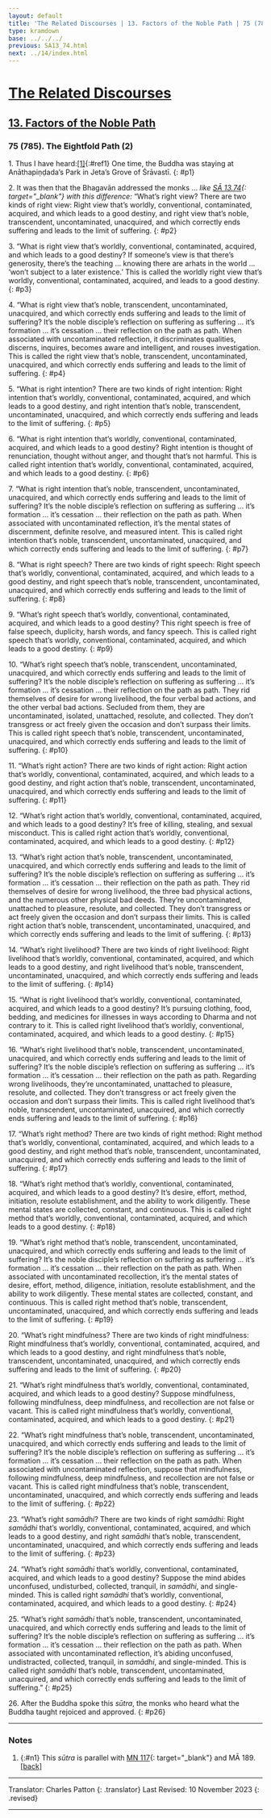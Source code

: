```yaml
---
layout: default
title: 'The Related Discourses | 13. Factors of the Noble Path | 75 (785). The Eightfold Path (2)'
type: kramdown
base: ../../../
previous: SA13_74.html
next: ../14/index.html
---
```


# [The Related Discourses](../index.html)
## [13. Factors of the Noble Path](index.html)
### 75 (785). The Eightfold Path (2)

1\. Thus I have heard:[\[1\]](#n1){:#ref1} One time, the Buddha was staying at Anāthapiṇḍada’s Park in Jeta’s Grove of Śrāvastī.
{: #p1}

2\. It was then that the Bhagavān addressed the monks … <em>like [SĀ 13.74](SA13_74.html){: target="_blank"} with this difference:</em> “What’s right view? There are two kinds of right view: Right view that’s worldly, conventional, contaminated, acquired, and which leads to a good destiny, and right view that’s noble, transcendent, uncontaminated, unacquired, and which correctly ends suffering and leads to the limit of suffering.
{: #p2}

3\. “What is right view that’s worldly, conventional, contaminated, acquired, and which leads to a good destiny? If someone’s view is that there’s generosity, there’s the teaching … knowing there are arhats in the world … ‘won’t subject to a later existence.’ This is called the worldly right view that’s worldly, conventional, contaminated, acquired, and leads to a good destiny.
{: #p3}

4\. “What is right view that’s noble, transcendent, uncontaminated, unacquired, and which correctly ends suffering and leads to the limit of suffering? It’s the noble disciple’s reflection on suffering as suffering … it’s formation … it’s cessation … their reflection on the path as path. When associated with uncontaminated reflection, it discriminates qualities, discerns, inquires, becomes aware and intelligent, and rouses investigation. This is called the right view that’s noble, transcendent, uncontaminated, unacquired, and which correctly ends suffering and leads to the limit of suffering.
{: #p4}

5\. “What is right intention? There are two kinds of right intention: Right intention that’s worldly, conventional, contaminated, acquired, and which leads to a good destiny, and right intention that’s noble, transcendent, uncontaminated, unacquired, and which correctly ends suffering and leads to the limit of suffering.
{: #p5}

6\. “What is right intention that’s worldly, conventional, contaminated, acquired, and which leads to a good destiny? Right intention is thought of renunciation, thought without anger, and thought that’s not harmful. This is called right intention that’s worldly, conventional, contaminated, acquired, and which leads to a good destiny.
{: #p6}

7\. “What is right intention that’s noble, transcendent, uncontaminated, unacquired, and which correctly ends suffering and leads to the limit of suffering? It’s the noble disciple’s reflection on suffering as suffering … it’s formation … it’s cessation … their reflection on the path as path. When associated with uncontaminated reflection, it’s the mental states of discernment, definite resolve, and measured intent. This is called right intention that’s noble, transcendent, uncontaminated, unacquired, and which correctly ends suffering and leads to the limit of suffering.
{: #p7}

8\. “What is right speech? There are two kinds of right speech: Right speech that’s worldly, conventional, contaminated, acquired, and which leads to a good destiny, and right speech that’s noble, transcendent, uncontaminated, unacquired, and which correctly ends suffering and leads to the limit of suffering.
{: #p8}

9\. “What’s right speech that’s worldly, conventional, contaminated, acquired, and which leads to a good destiny? This right speech is free of false speech, duplicity, harsh words, and fancy speech. This is called right speech that’s worldly, conventional, contaminated, acquired, and which leads to a good destiny.
{: #p9}

10\. “What’s right speech that’s noble, transcendent, uncontaminated, unacquired, and which correctly ends suffering and leads to the limit of suffering? It’s the noble disciple’s reflection on suffering as suffering … it’s formation … it’s cessation … their reflection on the path as path. They rid themselves of desire for wrong livelihood, the four verbal bad actions, and the other verbal bad actions. Secluded from them, they are uncontaminated, isolated, unattached, resolute, and collected. They don’t transgress or act freely given the occasion and don’t surpass their limits. This is called right speech that’s noble, transcendent, uncontaminated, unacquired, and which correctly ends suffering and leads to the limit of suffering.
{: #p10}

11\. “What’s right action? There are two kinds of right action: Right action that’s worldly, conventional, contaminated, acquired, and which leads to a good destiny, and right action that’s noble, transcendent, uncontaminated, unacquired, and which correctly ends suffering and leads to the limit of suffering.
{: #p11}

12\. “What’s right action that’s worldly, conventional, contaminated, acquired, and which leads to a good destiny? It’s free of killing, stealing, and sexual misconduct. This is called right action that’s worldly, conventional, contaminated, acquired, and which leads to a good destiny.
{: #p12}

13\. “What’s right action that’s noble, transcendent, uncontaminated, unacquired, and which correctly ends suffering and leads to the limit of suffering? It’s the noble disciple’s reflection on suffering as suffering … it’s formation … it’s cessation … their reflection on the path as path. They rid themselves of desire for wrong livelihood, the three bad physical actions, and the numerous other physical bad deeds. They’re uncontaminated, unattached to pleasure, resolute, and collected. They don’t transgress or act freely given the occasion and don’t surpass their limits. This is called right action that’s noble, transcendent, uncontaminated, unacquired, and which correctly ends suffering and leads to the limit of suffering.
{: #p13}

14\. “What’s right livelihood? There are two kinds of right livelihood: Right livelihood that’s worldly, conventional, contaminated, acquired, and which leads to a good destiny, and right livelihood that’s noble, transcendent, uncontaminated, unacquired, and which correctly ends suffering and leads to the limit of suffering.
{: #p14}

15\. “What is right livelihood that’s worldly, conventional, contaminated, acquired, and which leads to a good destiny? It’s pursuing clothing, food, bedding, and medicines for illnesses in ways according to Dharma and not contrary to it. This is called right livelihood that’s worldly, conventional, contaminated, acquired, and which leads to a good destiny.
{: #p15}

16\. “What’s right livelihood that’s noble, transcendent, uncontaminated, unacquired, and which correctly ends suffering and leads to the limit of suffering? It’s the noble disciple’s reflection on suffering as suffering … it’s formation … it’s cessation … their reflection on the path as path. Regarding wrong livelihoods, they’re uncontaminated, unattached to pleasure, resolute, and collected. They don’t transgress or act freely given the occasion and don’t surpass their limits. This is called right livelihood that’s noble, transcendent, uncontaminated, unacquired, and which correctly ends suffering and leads to the limit of suffering.
{: #p16}

17\. “What’s right method? There are two kinds of right method: Right method that’s worldly, conventional, contaminated, acquired, and which leads to a good destiny, and right method that’s noble, transcendent, uncontaminated, unacquired, and which correctly ends suffering and leads to the limit of suffering.
{: #p17}

18\. “What’s right method that’s worldly, conventional, contaminated, acquired, and which leads to a good destiny? It’s desire, effort, method, initiation, resolute establishment, and the ability to work diligently. These mental states are collected, constant, and continuous. This is called right method that’s worldly, conventional, contaminated, acquired, and which leads to a good destiny.
{: #p18}

19\. “What’s right method that’s noble, transcendent, uncontaminated, unacquired, and which correctly ends suffering and leads to the limit of suffering? It’s the noble disciple’s reflection on suffering as suffering … it’s formation … it’s cessation … their reflection on the path as path. When associated with uncontaminated recollection, it’s the mental states of desire, effort, method, diligence, initiation, resolute establishment, and the ability to work diligently. These mental states are collected, constant, and continuous. This is called right method that’s noble, transcendent, uncontaminated, unacquired, and which correctly ends suffering and leads to the limit of suffering.
{: #p19}

20\. “What’s right mindfulness? There are two kinds of right mindfulness: Right mindfulness that’s worldly, conventional, contaminated, acquired, and which leads to a good destiny, and right mindfulness that’s noble, transcendent, uncontaminated, unacquired, and which correctly ends suffering and leads to the limit of suffering.
{: #p20}

21\. “What’s right mindfulness that’s worldly, conventional, contaminated, acquired, and which leads to a good destiny? Suppose mindfulness, following mindfulness, deep mindfulness, and recollection are not false or vacant. This is called right mindfulness that’s worldly, conventional, contaminated, acquired, and which leads to a good destiny.
{: #p21}

22\. “What’s right mindfulness that’s noble, transcendent, uncontaminated, unacquired, and which correctly ends suffering and leads to the limit of suffering? It’s the noble disciple’s reflection on suffering as suffering … it’s formation … it’s cessation … their reflection on the path as path. When associated with uncontaminated reflection, suppose that mindfulness, following mindfulness, deep mindfulness, and recollection are not false or vacant. This is called right mindfulness that’s noble, transcendent, uncontaminated, unacquired, and which correctly ends suffering and leads to the limit of suffering.
{: #p22}

23\. “What’s right <em>samādhi</em>? There are two kinds of right <em>samādhi</em>: Right <em>samādhi</em> that’s worldly, conventional, contaminated, acquired, and which leads to a good destiny, and right <em>samādhi</em> that’s noble, transcendent, uncontaminated, unacquired, and which correctly ends suffering and leads to the limit of suffering.
{: #p23}

24\. “What’s right <em>samādhi</em> that’s worldly, conventional, contaminated, acquired, and which leads to a good destiny? Suppose the mind abides unconfused, undisturbed, collected, tranquil, in <em>samādhi</em>, and single-minded. This is called right <em>samādhi</em> that’s worldly, conventional, contaminated, acquired, and which leads to a good destiny.
{: #p24}

25\. “What’s right <em>samādhi</em> that’s noble, transcendent, uncontaminated, unacquired, and which correctly ends suffering and leads to the limit of suffering? It’s the noble disciple’s reflection on suffering as suffering … it’s formation … it’s cessation … their reflection on the path as path. When associated with uncontaminated reflection, it’s abiding unconfused, undistracted, collected, tranquil, in <em>samādhi</em>, and single-minded. This is called right <em>samādhi</em> that’s noble, transcendent, uncontaminated, unacquired, and which correctly ends suffering and leads to the limit of suffering.”
{: #p25}

26\. After the Buddha spoke this <em>sūtra</em>, the monks who heard what the Buddha taught rejoiced and approved.
{: #p26}

---

### Notes
1. {:#n1} This <em>sūtra</em> is parallel with [MN 117](https://suttacentral.net/mn117){: target="_blank"} and MĀ 189. [\[back\]](#ref1)

---

Translator: Charles Patton
{: .translator}
Last Revised: 10 November 2023
{: .revised}

---